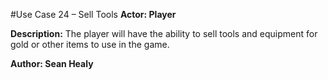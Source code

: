 #Use Case 24 – Sell Tools
**Actor: Player**

**Description:** The player will have the ability to sell tools and equipment for gold or other items to use in the game.

**Author: Sean Healy**
